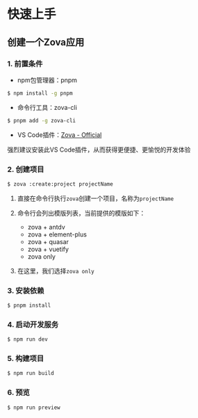 # 快速上手

## 创建一个Zova应用

### 1. 前置条件

- npm包管理器：pnpm

```bash
$ npm install -g pnpm
```

- 命令行工具：zova-cli

```bash
$ pnpm add -g zova-cli
```

- VS Code插件：[Zova - Official](https://marketplace.visualstudio.com/items?itemName=cabloy.zova-vscode)

强烈建议安装此VS Code插件，从而获得更便捷、更愉悦的开发体验

### 2. 创建项目

```bash
$ zova :create:project projectName
```

1. 直接在命令行执行`zova`创建一个项目，名称为`projectName`
2. 命令行会列出模版列表，当前提供的模版如下：

   - zova + antdv
   - zova + element-plus
   - zova + quasar
   - zova + vuetify
   - zova only

3. 在这里，我们选择`zova only`

### 3. 安装依赖

```bash
$ pnpm install
```

### 4. 启动开发服务

```bash
$ npm run dev
```

### 5. 构建项目

```bash
$ npm run build
```

### 6. 预览

```bash
$ npm run preview
```
